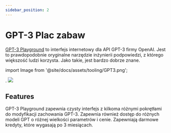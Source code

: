 ```yaml
---
sidebar_position: 2
---
```


# GPT-3 Plac zabaw

[GPT-3 Playground](https://beta.openai.com/docs/quickstart) to interfejs internetowy dla API GPT-3 firmy OpenAI. Jest to prawdopodobnie
oryginalne narzędzie inżynierii podpowiedzi, z którego większość ludzi korzysta. Jako takie, jest
bardzo dobrze znane.

import Image from '@site/docs/assets/tooling/GPT3.png';

<div style={{textAlign: 'center'}}>.
  <img src={Image} style={{width: "750px"}} />
</div>

## Features

GPT-3 Playground zapewnia czysty interfejs z kilkoma różnymi pokrętłami do
modyfikacji zachowania GPT-3. Zapewnia również dostęp do różnych modeli GPT
o różnej wielkości parametrów i cenie. Zapewniają darmowe kredyty, które wygasają
po 3 miesiącach.



